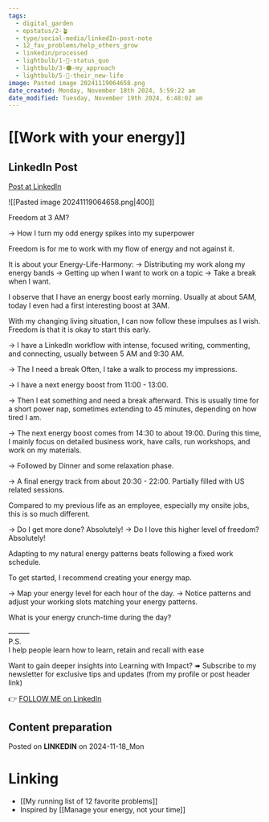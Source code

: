 ```yaml
---
tags:
  - digital_garden
  - epstatus/2-🪴
  - type/social-media/linkedIn-post-note
  - 12_fav_problems/help_others_grow
  - linkedin/processed
  - lightbulb/1-🔴-status_quo
  - lightbulb/3-🟠-my_approach
  - lightbulb/5-🔵-their_new-life
image: Pasted image 20241119064658.png
date_created: Monday, November 18th 2024, 5:59:22 am
date_modified: Tuesday, November 19th 2024, 6:48:02 am
---
```

# [[Work with your energy]]
## LinkedIn Post
[Post at LinkedIn](https://www.linkedin.com/posts/sebastiankamilli_freedom-at-3-am-how-i-turn-my-odd-energy-activity-7264170506222800897-98dR?utm_source=share&utm_medium=member_desktop)

![[Pasted image 20241119064658.png|400]]

Freedom at 3 AM?

→ How I turn my odd energy spikes into my superpower

Freedom is for me to work with my flow of energy and not against it. 

It is about your Energy-Life-Harmony:
→ Distributing my work along my energy bands
→ Getting up when I want to work on a topic
→ Take a break when I want. 

I observe that I have an energy boost early morning. 
Usually at about 5AM, 
today I even had a first interesting boost at 3AM. 

With my changing living situation, 
I can now follow these impulses as I wish. 
Freedom is that it is okay to start this early.

→ I have a LinkedIn workflow with 
intense, focused writing, commenting, and connecting,
usually between 5 AM and 9:30 AM.

→ The I need a break
Often, I take a walk to process my impressions. 

→ I have a next energy boost from 11:00 - 13:00.

→ Then I eat something and need a break afterward. 
This is usually time for a short power nap, 
sometimes extending to 45 minutes, 
depending on how tired I am.

→ The next energy boost comes from 14:30 to about 19:00. 
During this time, I mainly focus on detailed business work,
have calls, run workshops, and work on my materials.

→ Followed by Dinner and some relaxation phase.

→ A final energy track from about 20:30 - 22:00. Partially filled with US related sessions. 

Compared to my previous life as an employee, 
especially my onsite jobs, 
this is so much different.

→ Do I get more done? Absolutely!
→ Do I love this higher level of freedom? Absolutely!

Adapting to my natural energy patterns beats following a fixed work schedule.

To get started, I recommend creating your energy map.

→ Map your energy level for each hour of the day. 
→ Notice patterns and adjust your working slots matching your energy patterns.

What is your energy crunch-time during the day?

———  
P.S.  
I help people learn how to learn, retain and recall with ease

Want to gain deeper insights into Learning with Impact?
➠ Subscribe to my newsletter for exclusive tips and updates
(from my profile or post header link)

👉 [FOLLOW ME on LinkedIn](https://www.linkedin.com/comm/mynetwork/discovery-see-all?usecase=PEOPLE_FOLLOWS&followMember=sebastiankamilli)

## Content preparation

Posted on **LINKEDIN** on 2024-11-18_Mon
# Linking
+ [[My running list of 12 favorite problems]]
+ Inspired by [[Manage your energy, not your time]]